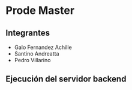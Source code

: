 # Prode Master
## Integrantes
- Galo Fernandez Achille
- Santino Andreatta
- Pedro Villarino

## Ejecución del servidor backend
